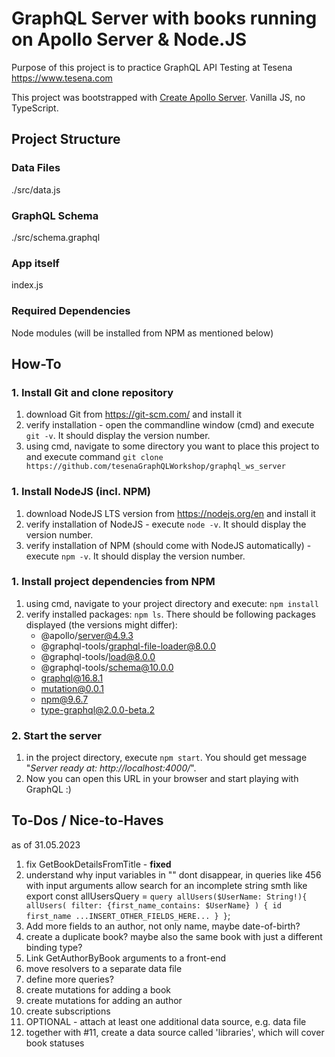 # GraphQL Server with books running on Apollo Server & Node.JS

Purpose of this project is to practice GraphQL API Testing at Tesena <https://www.tesena.com>

This project was bootstrapped with [Create Apollo Server](https://www.apollographql.com/docs/apollo-server/getting-started). Vanilla JS, no TypeScript.

## Project Structure
### Data Files

./src/data.js

### GraphQL Schema

./src/schema.graphql

### App itself

index.js

### Required Dependencies

Node modules (will be installed from NPM as mentioned below)


## How-To
### 1. Install Git and clone repository
1. download Git from https://git-scm.com/ and install it
2. verify installation - open the commandline window (cmd) and execute `git -v`. It should display the version number.
1. using cmd, navigate to some directory you want to place this project to and execute command `git clone https://github.com/tesenaGraphQLWorkshop/graphql_ws_server`
### 1. Install NodeJS (incl. NPM)
1. download NodeJS LTS version from https://nodejs.org/en and install it
1. verify installation of NodeJS - execute `node -v`. It should display the version number.
1. verify installation of NPM (should come with NodeJS automatically) - execute `npm -v`. It should display the version number.
### 1. Install project dependencies from NPM
1. using cmd, navigate to your project directory and execute: 
`npm install`
1. verify installed packages: `npm ls`. There should be following packages displayed (the versions might differ):
    * @apollo/server@4.9.3
    * @graphql-tools/graphql-file-loader@8.0.0
    * @graphql-tools/load@8.0.0
    * @graphql-tools/schema@10.0.0
    * graphql@16.8.1
    * mutation@0.0.1
    * npm@9.6.7
    * type-graphql@2.0.0-beta.2
### 2. Start the server 
1. in the project directory, execute `npm start`. You should get message "*Server ready at: http://localhost:4000/*". 
1. Now you can open this URL in your browser and start playing with GraphQL :)

## To-Dos / Nice-to-Haves

as of 31.05.2023

1. fix GetBookDetailsFromTitle - **fixed**
2. understand why input variables in "" dont disappear, in queries like 456 with input arguments allow search for an incomplete string smth like
    export const allUsersQuery = `
     query allUsers($UserName: String!){
     allUsers(
       filter: {first_name_contains: $UserName}
     ) {
       id
       first_name
       ...INSERT_OTHER_FIELDS_HERE...
     }
     }
     `;
3. Add more fields to an author, not only name, maybe date-of-birth?
4. create a duplicate book? maybe also the same book with just a different binding type?
5. Link GetAuthorByBook arguments to a front-end
6. move resolvers to a separate data file
7. define more queries?
8. create mutations for adding a book
9. create mutations for adding an author
10. create subscriptions
11. OPTIONAL - attach at least one additional data source, e.g. data file
12. together with #11, create a data source called 'libraries', which will cover book statuses